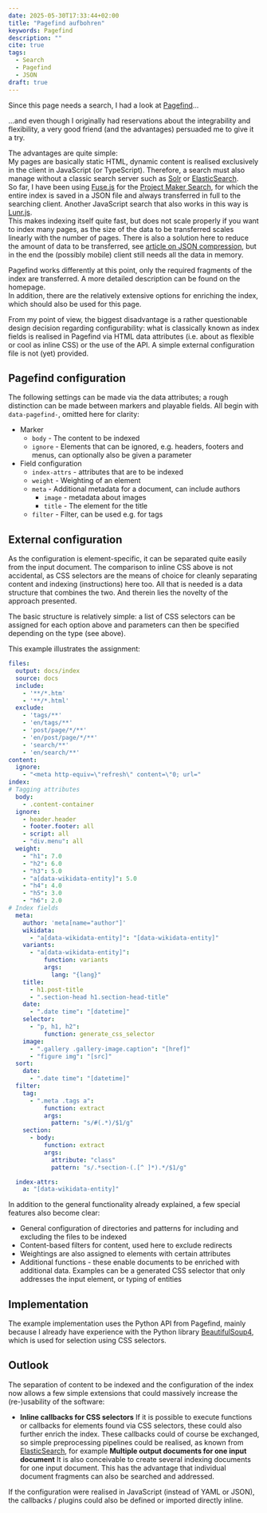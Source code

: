 ```yaml
---
date: 2025-05-30T17:33:44+02:00
title: "Pagefind aufbohren"
keywords: Pagefind
description: ""
cite: true
tags:
  - Search
  - Pagefind
  - JSON
draft: true
---
```


Since this page needs a search, I had a look at [Pagefind](https://pagefind.app/)...
<!--more-->
...and even though I originally had reservations about the integrability and flexibility, a very good friend (and the advantages) persuaded me to give it a try.

The advantages are quite simple:   
My pages are basically static HTML, dynamic content is realised exclusively in the client in JavaScript (or TypeScript). Therefore, a search must also manage without a classic search server such as [Solr](https://solr.apache.org/) or [ElasticSearch](https://www.elastic.co/elasticsearch).  
So far, I have been using [Fuse.js](https://www.fusejs.io/) for the [Project Maker Search](https://projektemacher.org/search/), for which the entire index is saved in a JSON file and always transferred in full to the searching client. Another JavaScript search that also works in this way is [Lunr.js](https://lunrjs.com/).  
This makes indexing itself quite fast, but does not scale properly if you want to index many pages, as the size of the data to be transferred scales linearly with the number of pages. There is also a solution here to reduce the amount of data to be transferred, see [article on JSON compression](/en/post/json-compression/), but in the end the (possibly mobile) client still needs all the data in memory.

Pagefind works differently at this point, only the required fragments of the index are transferred. A more detailed description can be found on the homepage.  
In addition, there are the relatively extensive options for enriching the index, which should also be used for this page.

From my point of view, the biggest disadvantage is a rather questionable design decision regarding configurability: what is classically known as index fields is realised in Pagefind via HTML data attributes (i.e. about as flexible or cool as inline CSS) or the use of the API. A simple external configuration file is not (yet) provided.

## Pagefind configuration

The following settings can be made via the data attributes; a rough distinction can be made between markers and playable fields. All begin with `data-pagefind-`, omitted here for clarity:

* Marker  
  * `body` - The content to be indexed  
  * `ignore` - Elements that can be ignored, e.g. headers, footers and menus, can optionally also be given a parameter  
* Field configuration  
  * `index-attrs` - attributes that are to be indexed
  * `weight` - Weighting of an element
  * `meta` - Additional metadata for a document, can include authors
      * `image` - metadata about images
      * `title` - The element for the title  
  * `filter` - Filter, can be used e.g. for tags

## External configuration

As the configuration is element-specific, it can be separated quite easily from the input document. The comparison to inline CSS above is not accidental, as CSS selectors are the means of choice for cleanly separating content and indexing (instructions) here too. All that is needed is a data structure that combines the two. And therein lies the novelty of the approach presented.

The basic structure is relatively simple: a list of CSS selectors can be assigned for each option above and parameters can then be specified depending on the type (see above).

This example illustrates the assignment:

```yaml
files:
  output: docs/index
  source: docs
  include:
    - '**/*.htm'
    - '**/*.html'
  exclude:
    - 'tags/**'
    - 'en/tags/**'
    - 'post/page/*/**'
    - 'en/post/page/*/**'
    - 'search/**'
    - 'en/search/**'
content:
  ignore:
    - "<meta http-equiv=\"refresh\" content=\"0; url="
index:
# Tagging attributes
  body:
    - .content-container
  ignore:
    - header.header
    - footer.footer: all
    - script: all
    - "div.menu": all
  weight:
    - "h1": 7.0
    - "h2": 6.0
    - "h3": 5.0
    - "a[data-wikidata-entity]": 5.0
    - "h4": 4.0
    - "h5": 3.0
    - "h6": 2.0
# Index fields
  meta:
    author: 'meta[name="author"]'
    wikidata:
      - "a[data-wikidata-entity]": "[data-wikidata-entity]"
    variants:
      - "a[data-wikidata-entity]":
          function: variants
          args:
            lang: "{lang}"
    title:
      - h1.post-title
      - ".section-head h1.section-head-title"
    date:
      - ".date time": "[datetime]"
    selector:
      - "p, h1, h2":
          function: generate_css_selector
    image:
      - ".gallery .gallery-image.caption": "[href]"
      - "figure img": "[src]"
  sort:
    date:
      - ".date time": "[datetime]"
  filter:
    tag:
      - ".meta .tags a":
          function: extract
          args:
            pattern: "s/#(.*)/$1/g"
    section:
      - body:
          function: extract
          args:
            attribute: "class"
            pattern: "s/.*section-(.[^ ]*).*/$1/g"

  index-attrs:
    a: "[data-wikidata-entity]"
```

In addition to the general functionality already explained, a few special features also become clear:

* General configuration of directories and patterns for including and excluding the files to be indexed
* Content-based filters for content, used here to exclude redirects
* Weightings are also assigned to elements with certain attributes  
* Additional functions - these enable documents to be enriched with additional data. Examples can be a generated CSS selector that only addresses the input element, or typing of entities

## Implementation

The example implementation uses the Python API from Pagefind, mainly because I already have experience with the Python library [BeautifulSoup4](https://www.crummy.com/software/BeautifulSoup/), which is used for selection using CSS selectors.

## Outlook

The separation of content to be indexed and the configuration of the index now allows a few simple extensions that could massively increase the (re-)usability of the software:

* **Inline callbacks for CSS selectors**
  If it is possible to execute functions or callbacks for elements found via CSS selectors, these could also further enrich the index. These callbacks could of course be exchanged, so simple preprocessing pipelines could be realised, as known from [ElasticSearch](https://www.elastic.co/docs/reference/enrich-processor/pipeline-processor), for example
**Multiple output documents for one input document**
  It is also conceivable to create several indexing documents for one input document. This has the advantage that individual document fragments can also be searched and addressed.

If the configuration were realised in JavaScript (instead of YAML or JSON), the callbacks / plugins could also be defined or imported directly inline.
